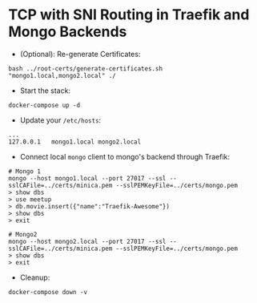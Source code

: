 # TCP with SNI Routing in Traefik and Mongo Backends

* (Optional): Re-generate Certificates:

```shell
bash ../root-certs/generate-certificates.sh "mongo1.local,mongo2.local" ./
```

* Start the stack:

```shell
docker-compose up -d
```

* Update your `/etc/hosts`:

```text
...
127.0.0.1   mongo1.local mongo2.local
```

* Connect local `mongo` client to mongo's backend through Traefik:

```shell
# Mongo 1
mongo --host mongo1.local --port 27017 --ssl --sslCAFile=../certs/minica.pem --sslPEMKeyFile=../certs/mongo.pem
> show dbs
> use meetup
> db.movie.insert({"name":"Traefik-Awesome"})
> show dbs
> exit
```

```shell
# Mongo2
mongo --host mongo2.local --port 27017 --ssl --sslCAFile=../certs/minica.pem --sslPEMKeyFile=../certs/mongo.pem
> show dbs
> exit
```

* Cleanup:

```shell
docker-compose down -v
```
